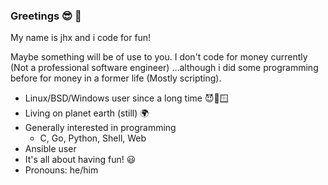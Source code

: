 ### Greetings 😎 👋

My name is jhx and i code for fun!

Maybe something will be of use to you. I don't code for money currently (Not a professional software engineer) ...although i did some programming before for money in a former life (Mostly scripting).

- Linux/BSD/Windows user since a long time 😈🐧🪟
- Living on planet earth (still) 🌍
- Generally interested in programming
    - C, Go, Python, Shell, Web
- Ansible user
- It's all about having fun! 😃
- Pronouns: he/him
